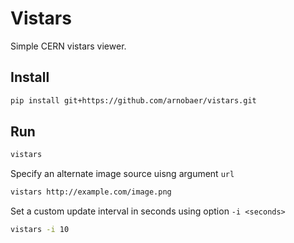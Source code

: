 # Vistars

Simple CERN vistars viewer.

## Install

```bash
pip install git+https://github.com/arnobaer/vistars.git
```

## Run

```bash
vistars
```

Specify an alternate image source uisng argument `url`

```bash
vistars http://example.com/image.png
```

Set a custom update interval in seconds using option `-i <seconds>`

```bash
vistars -i 10
```
